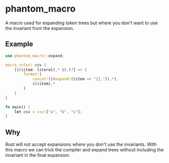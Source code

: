# phantom_macro
A macro used for expanding token trees but where you don't
want to use the invariant from the expansion.

## Example
```rust
use phantom_macro::expand;

macro_rules! csv {
    [$($item: literal),* $(,)?] => {
        format!(
            concat!($(expand!($item => "{},")),*),
            $($item),*
        )
    }
}

fn main() {
    let csv = csv!["a", "b", "c"];
}
```

## Why
Rust will not accept expansions where you don't use the invariants.
With this macro we can trick the compiler and expand trees without including
the invariant in the final expansion.
